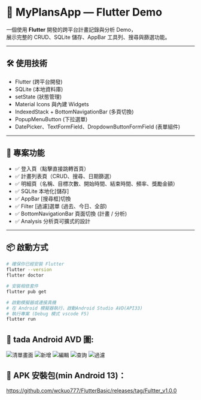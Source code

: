 # 📌 MyPlansApp — Flutter Demo

一個使用 **Flutter** 開發的跨平台計畫記錄與分析 Demo，  
展示完整的 CRUD、SQLite 儲存、AppBar 工具列、搜尋與篩選功能。

---

## 🛠 使用技術

- Flutter (跨平台開發)
- SQLite (本地資料庫)
- setState (狀態管理)
- Material Icons 與內建 Widgets
- IndexedStack + BottomNavigationBar (多頁切換)
- PopupMenuButton (下拉選單)
- DatePicker、TextFormField、DropdownButtonFormField (表單組件)

---

## 🚀 專案功能

- ✅ 登入頁（點擊直接跳轉首頁）
- ✅ 計畫列表頁（CRUD、搜尋、日期篩選）
- ✅ 明細頁（名稱、目標次數、開始時間、結束時間、頻率、獎勵金額）
- ✅ SQLite 本地化[儲存]
- ✅ AppBar [搜尋框]切換
- ✅ Filter [過濾]選單 (過去、今日、全部)
- ✅ BottomNavigationBar 頁面切換 (計畫 / 分析)
- ✅ Analysis 分析頁可擴式的設計

---

## 📦 啟動方式

```bash
# 確保你已經安裝 Flutter
flutter --version
flutter doctor

# 安裝相依套件
flutter pub get

# 啟動模擬器或連接真機
# 在 Android 模擬器執行，啟動Android Studio AVD(API33)
# 執行專案 (Debug 模式 vscode F5)
flutter run
```
## 🎉 tada Android AVD 圖: 

![清單畫面](readme_chart/view_list.jpg)
![新增](readme_chart/add_plan.jpg)
![編輯](readme_chart/edit_plan.jpg)
![查詢](readme_chart/search_list.jpg)
![過濾](readme_chart/filter_list.jpg)

## 📱 APK 安裝包(min Android 13)：
https://github.com/wckuo777/FlutterBasic/releases/tag/Fultter_v1.0.0

